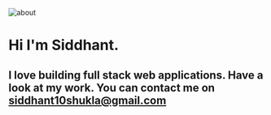 ![about](https://user-images.githubusercontent.com/41971468/87704358-e7cbed00-c7b9-11ea-918b-51ade25a35f7.jpg)

# Hi I'm Siddhant.
## I love building full stack web applications. Have a look at my work. You can contact me on siddhant10shukla@gmail.com



<!--
**siddhantshukla-10/siddhantshukla-10** is a ✨ _special_ ✨ repository because its `README.md` (this file) appears on your GitHub profile.

Here are some ideas to get you started:

- 🔭 I’m currently working on ...
- 🌱 I’m currently learning ...
- 👯 I’m looking to collaborate on ...
- 🤔 I’m looking for help with ...
- 💬 Ask me about ...
- 📫 How to reach me: ...
- 😄 Pronouns: ...
- ⚡ Fun fact: ...
-->
